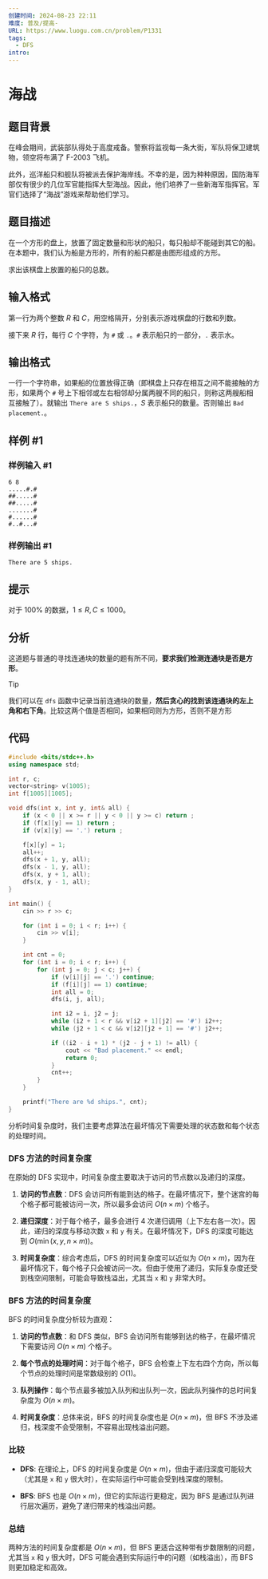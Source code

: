 ```yaml
---
创建时间: 2024-08-23 22:11
难度: 普及/提高-
URL: https://www.luogu.com.cn/problem/P1331
tags:
  - DFS
intro:
---
```

# 海战

## 题目背景

在峰会期间，武装部队得处于高度戒备。警察将监视每一条大街，军队将保卫建筑物，领空将布满了 F-2003 飞机。

此外，巡洋船只和舰队将被派去保护海岸线。不幸的是，因为种种原因，国防海军部仅有很少的几位军官能指挥大型海战。因此，他们培养了一些新海军指挥官。军官们选择了“海战”游戏来帮助他们学习。

## 题目描述

在一个方形的盘上，放置了固定数量和形状的船只，每只船却不能碰到其它的船。在本题中，我们认为船是方形的，所有的船只都是由图形组成的方形。

求出该棋盘上放置的船只的总数。

## 输入格式

第一行为两个整数 $R$ 和 $C$，用空格隔开，分别表示游戏棋盘的行数和列数。

接下来 $R$ 行，每行 $C$ 个字符，为 `#` 或 `.`。`#` 表示船只的一部分，`.` 表示水。

## 输出格式

一行一个字符串，如果船的位置放得正确（即棋盘上只存在相互之间不能接触的方形，如果两个 `#` 号上下相邻或左右相邻却分属两艘不同的船只，则称这两艘船相互接触了）。就输出 `There are S ships.`，$S$ 表示船只的数量。否则输出 `Bad placement.`。

## 样例 #1

### 样例输入 #1

```
6 8
.....#.#
##.....#
##.....#
.......#
#......#
#..#...#
```

### 样例输出 #1

```
There are 5 ships.
```

## 提示

对于 $100\%$ 的数据，$1 \leqslant R,C \leqslant 1000$。

## 分析

这道题与普通的寻找连通块的数量的题有所不同，**要求我们检测连通块是否是方形**。

>[!tip] 
> 我们可以在 `dfs` 函数中记录当前连通块的数量，**然后贪心的找到该连通块的左上角和右下角**。比较这两个值是否相同，如果相同则为方形，否则不是方形
## 代码

```cpp
#include <bits/stdc++.h>
using namespace std;

int r, c;
vector<string> v(1005);
int f[1005][1005];

void dfs(int x, int y, int& all) {
    if (x < 0 || x >= r || y < 0 || y >= c) return ;
    if (f[x][y] == 1) return ;
    if (v[x][y] == '.') return ;

    f[x][y] = 1;
    all++;
    dfs(x + 1, y, all);
    dfs(x - 1, y, all);
    dfs(x, y + 1, all);
    dfs(x, y - 1, all);
}

int main() {
    cin >> r >> c;

    for (int i = 0; i < r; i++) {
        cin >> v[i];
    }

    int cnt = 0;
    for (int i = 0; i < r; i++) {
        for (int j = 0; j < c; j++) {
            if (v[i][j] == '.') continue;
            if (f[i][j] == 1) continue;
            int all = 0;
            dfs(i, j, all);

            int i2 = i, j2 = j;
            while (i2 + 1 < r && v[i2 + 1][j2] == '#') i2++;
            while (j2 + 1 < c && v[i2][j2 + 1] == '#') j2++;

            if ((i2 - i + 1) * (j2 - j + 1) != all) {
                cout << "Bad placement." << endl;
                return 0;
            }
            cnt++;
        }
    }

    printf("There are %d ships.", cnt);
}


```


分析时间复杂度时，我们主要考虑算法在最坏情况下需要处理的状态数和每个状态的处理时间。

### DFS 方法的时间复杂度

在原始的 DFS 实现中，时间复杂度主要取决于访问的节点数以及递归的深度。

1. **访问的节点数**：DFS 会访问所有能到达的格子。在最坏情况下，整个迷宫的每个格子都可能被访问一次，所以最多会访问 $O(n \times m)$ 个格子。
  
2. **递归深度**：对于每个格子，最多会进行 4 次递归调用（上下左右各一次）。因此，递归的深度与移动次数 `x` 和 `y` 有关。在最坏情况下，DFS 的深度可能达到 $O(\min(x, y, n \times m))$。

3. **时间复杂度**：综合考虑后，DFS 的时间复杂度可以近似为 $O(n \times m)$，因为在最坏情况下，每个格子只会被访问一次。但由于使用了递归，实际复杂度还受到栈空间限制，可能会导致栈溢出，尤其当 `x` 和 `y` 非常大时。

### BFS 方法的时间复杂度

BFS 的时间复杂度分析较为直观：

1. **访问的节点数**：和 DFS 类似，BFS 会访问所有能够到达的格子，在最坏情况下需要访问 $O(n \times m)$ 个格子。

2. **每个节点的处理时间**：对于每个格子，BFS 会检查上下左右四个方向，所以每个节点的处理时间是常数级别的 $O(1)$。

3. **队列操作**：每个节点最多被加入队列和出队列一次，因此队列操作的总时间复杂度为 $O(n \times m)$。

4. **时间复杂度**：总体来说，BFS 的时间复杂度也是 $O(n \times m)$，但 BFS 不涉及递归，栈深度不会受限制，不容易出现栈溢出问题。

### 比较

- **DFS**: 在理论上，DFS 的时间复杂度是 $O(n \times m)$，但由于递归深度可能较大（尤其是 `x` 和 `y` 很大时），在实际运行中可能会受到栈深度的限制。

- **BFS**: BFS 也是 $O(n \times m)$，但它的实际运行更稳定，因为 BFS 是通过队列进行层次遍历，避免了递归带来的栈溢出问题。

### 总结

两种方法的时间复杂度都是 $O(n \times m)$，但 BFS 更适合这种带有步数限制的问题，尤其当 `x` 和 `y` 很大时，DFS 可能会遇到实际运行中的问题（如栈溢出），而 BFS 则更加稳定和高效。